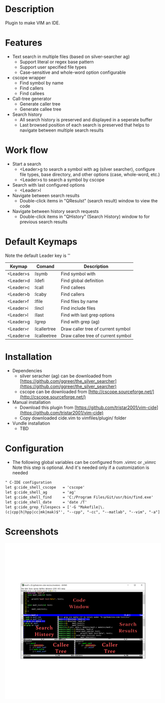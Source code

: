 # Description
Plugin to make VIM an IDE.

# Features
* Text search in multiple files (based on silver-searcher ag)
  * Support literal or regex base pattern
  * Support user specified file types
  * Case-sensitive and whole-word option configurable
* cscope wrapper
  * Find symbol by name
  * Find callers
  * Find callees
* Call-tree generator
  * Generate caller tree
  * Generate callee tree
* Search history
  * All search history is preserved and displayed in a seperate buffer
  * Last browsed position of each search is preserved that helps to navigate between multiple search results

# Work flow
* Start a search
  * \<Leader\>g to search a symbol with ag (silver searcher), configure file types, base directory, and other options (case, whole-word, etc.)
  * \<Leader\>s to search a symbol by cscope
* Search with last configured options
  * \<Leader\>l
* Navigate between search results
  * Double-click items in "QResulst" (search result) window to view the code
* Navigate between history search requests
  * Double-click items in "QHistory" (Search History) window to for previous search results

# Default Keymaps
Note the default Leader key is '\'

| Keymap      |  Comand            |  Description
|-------------|--------------------|------------------------------------|
| \<Leader\>s |  :Isymb<CR>        | Find symbol with                   |
| \<Leader\>d |  :Idefi<CR>        | Find global definition             |
| \<Leader\>c |  :Icall<CR>        | Find callees                       |
| \<Leader\>b |  :Icaby<CR>        | Find callers                       |
| \<Leader\>f |  :Ifile<CR>        | Find files by name                 |
| \<Leader\>i |  :Iincl<CR>        | Find include files                 |
| \<Leader\>l |  :Ilast<CR>        | Find with last grep options        |
| \<Leader\>g |  :Igrep<CR>        | Find with grep (ag)                |
| \<Leader\>r |  :Icallertree<CR>  | Draw caller tree of current symbol |
| \<Leader\>e |  :Icalleetree<CR>  | Draw callee tree of current symbol |

# Installation
* Dependencies
  * silver seracher (ag) can be downloaded from [https://github.com/ggreer/the_silver_searcher](https://github.com/ggreer/the_silver_searcher)
  * cscope can be downloaded from [http://cscope.sourceforge.net/](http://cscope.sourceforge.net/)
* Manual installation
  * Download this plugin from [https://github.com/tristar2001/vim-cide](https://github.com/tristar2001/vim-cide)
  * Copy downloaded cide.vim to vimfiles/plugin/ folder
* Vundle installation
  * TBD

# Configuration
* The following global variables can be configured from .vimrc or \_vimrc 
Note this step is optional. And it's needed only if a customization is needed

```vim
" C-IDE configuration
let g:cide_shell_cscope   = 'cscope'
let g:cide_shell_ag       = 'ag'
let g:cide_shell_find     = 'C:/Program Files/Git/usr/bin/find.exe'
let g:cide_shell_date     = 'date /T'
let g:cide_grep_filespecs = ['-G "Makefile|\.(c|cpp|h|hpp|cc|mk|mak)$"', "--cpp", "-cc", "--matlab", "--vim", "-a"]
```
# Screenshots
![main](https://github.com/tristar2001/images/blob/master/vim-cide/main.png)

